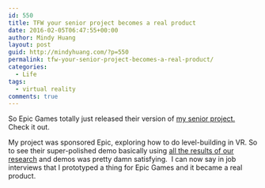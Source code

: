 ```yaml
---
id: 550
title: TFW your senior project becomes a real product
date: 2016-02-05T06:47:55+00:00
author: Mindy Huang
layout: post
guid: http://mindyhuang.com/?p=550
permalink: tfw-your-senior-project-becomes-a-real-product/
categories:
  - Life
tags:
  - virtual reality
comments: true
---
```

So Epic Games totally just released their version of [my senior project.](http://mindyhuang.com/unrealvr/#more-493) Check it out.



My project was sponsored Epic, exploring how to do level-building in VR. So to see their super-polished demo basically using [all the results of our research](https://unrealvr.wordpress.com/2016/02/04/you-know-youve-made-it-when/) and demos was pretty damn satisfying.  I can now say in job interviews that I prototyped a thing for Epic Games and it became a real product.